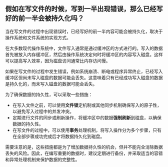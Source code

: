 ## 假如在写文件的时候，写到一半出现错误，那么已经写好的前一半会被持久化吗？

当在写文件的过程中出现错误时，已经写好的前一半内容可能会被持久化，取决于操作系统和文件系统的实现方式。

在大多数现代操作系统中，文件写入通常是通过缓冲区的方式进行的。写入的数据首先被放入内存缓冲区，然后由操作系统决定何时将缓冲区的内容写入磁盘。这样可以提高写入效率，因为磁盘访问通常比内存访问慢。

如果在写文件的过程中发生错误，例如系统崩溃、断电或程序异常终止，已经写入缓冲区但尚未写入磁盘的数据可能会丢失。这意味着只有已经成功写入磁盘的数据是持久化的，而未写入磁盘的数据可能会丢失。

为了确保数据的持久性，可以采取一些措施：

- 在写入文件之前，可以使用**文件锁**定机制或其他同步机制确保写入的原子性，以避免写入过程中的并发冲突。
- 定期进行文件的同步或刷新操作，将缓冲区中的数据**强制刷新**到磁盘，以确保数据的持久性。
- 在写文件的过程中，可以使用**事务**处理机制，将写入操作分为多个步骤，只有在全部步骤成功完成后才将数据持久化到磁盘。

需要注意的是，这些措施都是为了增加数据持久性的机会，但并不能完全消除数据丢失的风险。因此，在编写重要的数据时，建议定期进行备份，并采取适当的容错和异常处理机制来保护数据的完整性。
